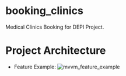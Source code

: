 # booking_clinics
 Medical Clinics Booking for DEPI Project.

# Project Architecture
- Feature Example:
![mvvm_feature_example](https://github.com/user-attachments/assets/6312ce90-0f47-4fa3-93f4-61ffa32f0e4e)

